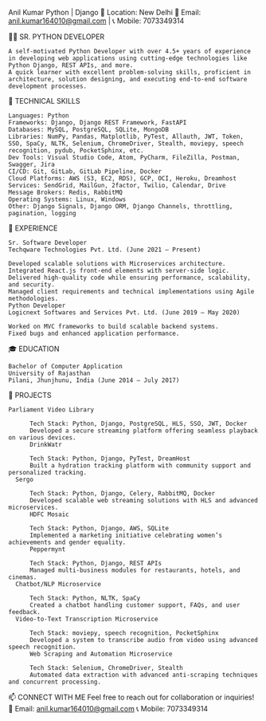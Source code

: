 
Anil Kumar
Python | Django
📍 Location: New Delhi
📧 Email: anil.kumar164010@gmail.com | 📞 Mobile: 7073349314

👨‍💻 SR. PYTHON DEVELOPER

    A self-motivated Python Developer with over 4.5+ years of experience in developing web applications using cutting-edge technologies like Python Django, REST APIs, and more.
    A quick learner with excellent problem-solving skills, proficient in architecture, solution designing, and executing end-to-end software development processes.

🚀 TECHNICAL SKILLS

    Languages: Python
    Frameworks: Django, Django REST Framework, FastAPI
    Databases: MySQL, PostgreSQL, SQLite, MongoDB
    Libraries: NumPy, Pandas, Matplotlib, PyTest, Allauth, JWT, Token, SSO, SpaCy, NLTK, Selenium, ChromeDriver, Stealth, moviepy, speech recognition, pydub, PocketSphinx, etc.
    Dev Tools: Visual Studio Code, Atom, PyCharm, FileZilla, Postman, Swagger, Jira
    CI/CD: Git, GitLab, GitLab Pipeline, Docker
    Cloud Platforms: AWS (S3, EC2, RDS), GCP, OCI, Heroku, Dreamhost
    Services: SendGrid, MailGun, 2factor, Twilio, Calendar, Drive
    Message Brokers: Redis, RabbitMQ
    Operating Systems: Linux, Windows
    Other: Django Signals, Django ORM, Django Channels, throttling, pagination, logging
    
💼 EXPERIENCE

    Sr. Software Developer
    Techqware Technologies Pvt. Ltd. (June 2021 – Present)
    
    Developed scalable solutions with Microservices architecture.
    Integrated React.js front-end elements with server-side logic.
    Delivered high-quality code while ensuring performance, scalability, and security.
    Managed client requirements and technical implementations using Agile methodologies.
    Python Developer
    Logicnext Softwares and Services Pvt. Ltd. (June 2019 – May 2020)
    
    Worked on MVC frameworks to build scalable backend systems.
    Fixed bugs and enhanced application performance.
    
🎓 EDUCATION

    Bachelor of Computer Application
    University of Rajasthan
    Pilani, Jhunjhunu, India (June 2014 – July 2017)

🌟 PROJECTS

    Parliament Video Library
    
          Tech Stack: Python, Django, PostgreSQL, HLS, SSO, JWT, Docker
          Developed a secure streaming platform offering seamless playback on various devices.
          DrinkWatr
          
          Tech Stack: Python, Django, PyTest, DreamHost
          Built a hydration tracking platform with community support and personalized tracking.
      Sergo
          
          Tech Stack: Python, Django, Celery, RabbitMQ, Docker
          Developed scalable web streaming solutions with HLS and advanced microservices.
          HDFC Mosaic
          
          Tech Stack: Python, Django, AWS, SQLite
          Implemented a marketing initiative celebrating women’s achievements and gender equality.
          Peppermynt
          
          Tech Stack: Python, Django, REST APIs
          Managed multi-business modules for restaurants, hotels, and cinemas.
      Chatbot/NLP Microservice
          
          Tech Stack: Python, NLTK, SpaCy
          Created a chatbot handling customer support, FAQs, and user feedback.
      Video-to-Text Transcription Microservice
          
          Tech Stack: moviepy, speech recognition, PocketSphinx
          Developed a system to transcribe audio from video using advanced speech recognition.
          Web Scraping and Automation Microservice
          
          Tech Stack: Selenium, ChromeDriver, Stealth
          Automated data extraction with advanced anti-scraping techniques and concurrent processing.
          
📫 CONNECT WITH ME
Feel free to reach out for collaboration or inquiries!
📧 Email: anil.kumar164010@gmail.com
📞 Mobile: 7073349314

